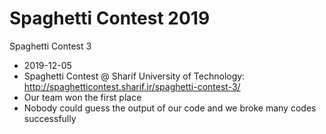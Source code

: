 # Spaghetti Contest 2019
Spaghetti Contest 3
- 2019-12-05
- Spaghetti Contest @ Sharif University of Technology: http://spaghetticontest.sharif.ir/spaghetti-contest-3/
- Our team won the first place
- Nobody could guess the output of our code and we broke many codes successfully
